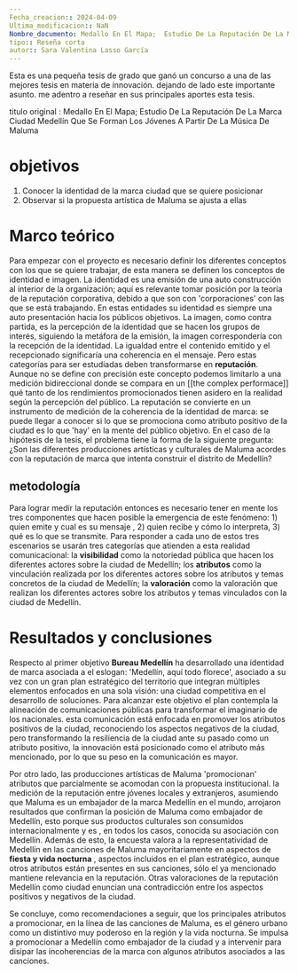 ```yaml
---
Fecha_creacion:: 2024-04-09
Ultima_modificacion:: NaN
Nombre_documento: Medallo En El Mapa;  Estudio De La Reputación De La Marca Ciudad Medellín Que Se Forman Los Jóvenes A Partir De La Música De Maluma
tipo:: Reseña corta
autor:: Sara Valentina Lasso García
---
```


Esta es una pequeña tesis de grado que ganó un concurso a una de las mejores tesis en materia de innovación. dejando de lado este importante asunto. me adentro a reseñar en sus principales aportes esta tesis. 

titulo original : Medallo En El Mapa; Estudio De La Reputación De La Marca Ciudad Medellín Que Se Forman Los Jóvenes A Partir De La Música De Maluma
# objetivos 
1) Conocer la identidad de la marca ciudad que se quiere posicionar 
2) Observar si la propuesta artística de Maluma se ajusta a ellas 
# Marco teórico
Para empezar con el proyecto es necesario definir los diferentes conceptos con los que se quiere trabajar, de esta manera se definen los conceptos de identidad e imagen. La identidad es una emisión de una auto construcción al interior de la organización; aquí es relevante tomar posición por la teoría de la reputación corporativa, debido a que son con 'corporaciones' con las que se está trabajando. En estas entidades su identidad es siempre una auto presentación hacia los públicos objetivos. La imagen, como contra partida, es la percepción de la identidad que se hacen los grupos de interés, siguiendo la metáfora de la emisión, la imagen correspondería con la recepción de la identidad. La igualdad entre el contenido emitido y el recepcionado significaría una coherencia en el mensaje. Pero estas categorías para ser estudiadas deben transformarse en **reputación**. Aunque no se define con precisión este concepto podemos limitarlo a una medición bidireccional donde se compara en un [[the complex performace]] qué tanto de los rendimientos promocionados tienen asidero en la realidad según la percepción del público. La reputación se convierte en un instrumento de medición de la coherencia de la identidad de marca: se puede llegar a conocer si lo que se promociona como atributo positivo de la ciudad es lo que 'hay' en la mente del público objetivo. En el caso de la hipótesis de la tesis, el problema tiene la forma de la siguiente pregunta: ¿Son las diferentes producciones artísticas y culturales de Maluma acordes con la reputación de marca que intenta construir el distrito de Medellín?

## metodología
Para lograr medir la reputación entonces es necesario tener en mente los tres componentes que hacen posible la emergencia de este fenómeno: 1) quien emite y cual es su mensaje , 2) quien recibe y cómo lo interpreta, 3) qué es lo que se transmite. Para responder a cada uno de estos tres escenarios se usarán tres categorías que atienden a esta realidad comunicacional: la **visibilidad** como la notoriedad pública que hacen los diferentes actores sobre la ciudad de Medellín; los **atributos** como la vinculación realizada por los diferentes actores sobre los atributos y temas concretos de la ciudad de Medellín; la **valoración** como la valoración que realizan los diferentes actores sobre los atributos y temas vinculados con la ciudad de Medellín.   
# Resultados y conclusiones

Respecto al primer objetivo **Bureau Medellín**   ha desarrollado una identidad de marca asociada a el eslogan: 'Medellín, aquí todo florece', asociado a su vez con un gran plan estratégico del territorio que integran múltiples elementos enfocados en una sola visión: una ciudad competitiva en el desarrollo de soluciones. Para alcanzar este objetivo el plan contempla la alineación de comunicaciones públicas para transformar el imaginario de los nacionales. esta comunicación está enfocada en promover los atributos positivos de la ciudad, reconociendo los aspectos negativos de la ciudad, pero transformando la resiliencia de la ciudad ante su pasado como un atributo positivo, la innovación está posicionado como el atributo más mencionado, por lo que su peso en la comunicación es mayor. 

Por otro lado, las producciones artísticas de Maluma 'promocionan' atributos que parcialmente se acomodan con la propuesta institucional. la medición de la reputación entre jóvenes locales y extranjeros, asumiendo que Maluma es un embajador de la marca Medellín en el mundo, arrojaron resultados que confirman la posición de Maluma como embajador de Medellín, esto porque sus productos culturales son consumidos internacionalmente y es , en todos los casos, conocida su asociación con Medellín. Además de esto, la encuesta valora a la representatividad de Medellín en las canciones de Maluma mayoritariamente en aspectos de **fiesta y vida nocturna** , aspectos incluidos en el plan estratégico, aunque otros atributos están presentes en sus canciones, sólo el ya mencionado mantiene relevancia en la reputación. Otras valoraciones de la reputación Medellín como ciudad enuncian una contradicción entre los aspectos positivos y negativos de la ciudad.

Se concluye, como recomendaciones a seguir, que los principales atributos a promocionar, en la línea de las canciones de Maluma, es el género urbano como un distintivo muy poderoso en la región y la vida nocturna. Se impulsa a promocionar a Medellín como embajador de la ciudad y a intervenir para disipar las incoherencias de la marca con algunos atributos asociados a las canciones. 





 
















